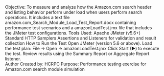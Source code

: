 Objective:
   To measure and analyze how the Amazon.com search header and listing behavior perform under load when users perform search operations.
   It includes a text file amazon.com_Search_Module_Load_Test_Report.docx containing performance test scenarios and a amazonLoadTest.jmx file that includes the JMeter test configurations.
Tools Used:
   Apache JMeter (v5.6+)
   Standard HTTP Samplers
   Assertions and Listeners for validation and result collection
How to Run the Test
Open JMeter (version 5.6 or above).
Load the test plan:
File → Open → amazonLoadTest.jmx
Click Start (▶) to execute the test.
Review results using the Summary Report or Aggregate Report listener.   
Author
Created by: HCRPC
Purpose: Performance testing exercise for Amazon.com search module simulation
